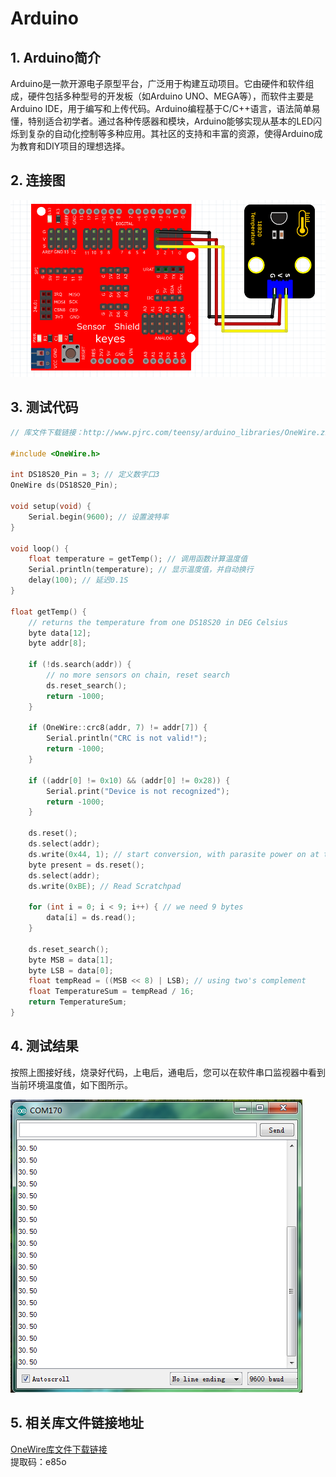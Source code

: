 # Arduino


## 1. Arduino简介  

Arduino是一款开源电子原型平台，广泛用于构建互动项目。它由硬件和软件组成，硬件包括多种型号的开发板（如Arduino UNO、MEGA等），而软件主要是Arduino IDE，用于编写和上传代码。Arduino编程基于C/C++语言，语法简单易懂，特别适合初学者。通过各种传感器和模块，Arduino能够实现从基本的LED闪烁到复杂的自动化控制等多种应用。其社区的支持和丰富的资源，使得Arduino成为教育和DIY项目的理想选择。  

## 2. 连接图  

![](media/4728c54b5c6eba38eda8c7da83f3a3e9.png)  

## 3. 测试代码  

```cpp  
// 库文件下载链接：http://www.pjrc.com/teensy/arduino_libraries/OneWire.zip  

#include <OneWire.h>  

int DS18S20_Pin = 3; // 定义数字口3  
OneWire ds(DS18S20_Pin);  

void setup(void) {  
    Serial.begin(9600); // 设置波特率  
}  

void loop() {  
    float temperature = getTemp(); // 调用函数计算温度值  
    Serial.println(temperature); // 显示温度值，并自动换行  
    delay(100); // 延迟0.1S   
}  

float getTemp() {  
    // returns the temperature from one DS18S20 in DEG Celsius  
    byte data[12];  
    byte addr[8];  

    if (!ds.search(addr)) {  
        // no more sensors on chain, reset search  
        ds.reset_search();  
        return -1000;  
    }  
    
    if (OneWire::crc8(addr, 7) != addr[7]) {  
        Serial.println("CRC is not valid!");  
        return -1000;  
    }  
    
    if ((addr[0] != 0x10) && (addr[0] != 0x28)) {  
        Serial.print("Device is not recognized");  
        return -1000;  
    }  

    ds.reset();  
    ds.select(addr);  
    ds.write(0x44, 1); // start conversion, with parasite power on at the end  
    byte present = ds.reset();  
    ds.select(addr);  
    ds.write(0xBE); // Read Scratchpad  

    for (int i = 0; i < 9; i++) { // we need 9 bytes  
        data[i] = ds.read();  
    }  

    ds.reset_search();  
    byte MSB = data[1];  
    byte LSB = data[0];  
    float tempRead = ((MSB << 8) | LSB); // using two's complement  
    float TemperatureSum = tempRead / 16;  
    return TemperatureSum;  
}  
```  

## 4. 测试结果  

按照上图接好线，烧录好代码，上电后，通电后，您可以在软件串口监视器中看到当前环境温度值，如下图所示。  

![](media/0d9250e2b510e3ffc086ecb7459e4b64.png)  

## 5. 相关库文件链接地址  

[OneWire库文件下载链接](https://pan.baidu.com/s/1NUA1FUDxnSidQypRfWTslg)  
提取码：e85o



